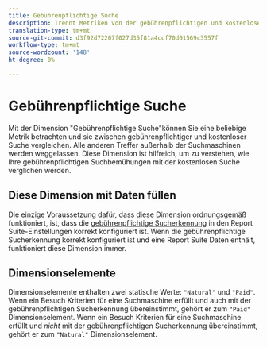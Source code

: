 ```yaml
---
title: Gebührenpflichtige Suche
description: Trennt Metriken von der gebührenpflichtigen und kostenlosen Suche.
translation-type: tm+mt
source-git-commit: d3f92d72207f027d35f81a4ccf70d01569c3557f
workflow-type: tm+mt
source-wordcount: '148'
ht-degree: 0%

---
```



# Gebührenpflichtige Suche

Mit der Dimension &quot;Gebührenpflichtige Suche&quot;können Sie eine beliebige Metrik betrachten und sie zwischen gebührenpflichtiger und kostenloser Suche vergleichen. Alle anderen Treffer außerhalb der Suchmaschinen werden weggelassen. Diese Dimension ist hilfreich, um zu verstehen, wie Ihre gebührenpflichtigen Suchbemühungen mit der kostenlosen Suche verglichen werden.

## Diese Dimension mit Daten füllen

Die einzige Voraussetzung dafür, dass diese Dimension ordnungsgemäß funktioniert, ist, dass die [gebührenpflichtige Sucherkennung](/help/admin/admin/paid-search-detection/paid-search-detection.md) in den Report Suite-Einstellungen korrekt konfiguriert ist. Wenn die gebührenpflichtige Sucherkennung korrekt konfiguriert ist und eine Report Suite Daten enthält, funktioniert diese Dimension immer.

## Dimensionselemente

Dimensionselemente enthalten zwei statische Werte: `"Natural"` und `"Paid"`. Wenn ein Besuch Kriterien für eine Suchmaschine erfüllt und auch mit der gebührenpflichtigen Sucherkennung übereinstimmt, gehört er zum `"Paid"` Dimensionselement. Wenn ein Besuch Kriterien für eine Suchmaschine erfüllt und *nicht* mit der gebührenpflichtigen Sucherkennung übereinstimmt, gehört er zum `"Natural"` Dimensionselement.
